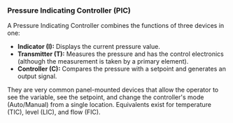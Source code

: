 ### Pressure Indicating Controller (PIC)
A Pressure Indicating Controller combines the functions of three devices in one:
- **Indicator (I):** Displays the current pressure value.
- **Transmitter (T):** Measures the pressure and has the control electronics (although the measurement is taken by a primary element).
- **Controller (C):** Compares the pressure with a setpoint and generates an output signal.

They are very common panel-mounted devices that allow the operator to see the variable, see the setpoint, and change the controller's mode (Auto/Manual) from a single location. Equivalents exist for temperature (TIC), level (LIC), and flow (FIC).

